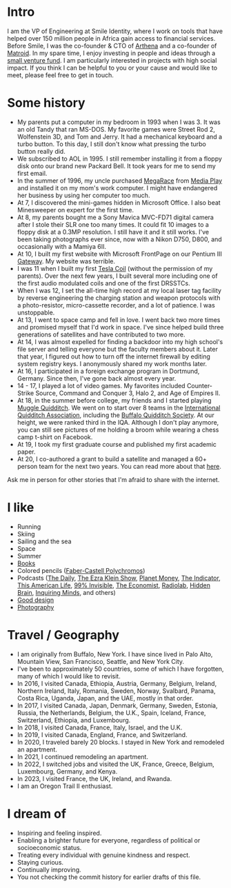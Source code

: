 # Intro

I am the VP of Engineering at Smile Identity, where I work on tools that have helped over 150 million people in Africa gain access to financial services. Before Smile, I was the co-founder & CTO of [Arthena](https://arthena.com) and a co-founder of [Matroid](https://matroid.com). In my spare time, I enjoy investing in people and ideas through a [small venture fund](https://skepticalinvestments.biz). I am particularly interested in projects with high social impact. If you think I can be helpful to you or your cause and would like to meet, please feel free to get in touch.

# Some history

- My parents put a computer in my bedroom in 1993 when I was 3. It was an old Tandy that ran MS-DOS. My favorite games were Street Rod 2, Wolfenstein 3D, and Tom and Jerry. It had a mechanical keyboard and a turbo button. To this day, I still don't know what pressing the turbo button really did.
- We subscribed to AOL in 1995. I still remember installing it from a floppy disk onto our brand new Packard Bell. It took years for me to send my first email.
- In the summer of 1996, my uncle purchased [MegaRace](https://en.wikipedia.org/wiki/MegaRace) from [Media Play](https://en.wikipedia.org/wiki/Media_Play) and installed it on my mom's work computer. I might have endangered her business by using her computer too much.
- At 7, I discovered the mini-games hidden in Microsoft Office. I also beat Minesweeper on expert for the first time.
- At 8, my parents bought me a Sony Mavica MVC-FD71 digital camera after I stole their SLR one too many times. It could fit 10 images to a floppy disk at a 0.3MP resolution. I still have it and it still works. I've been taking photographs ever since, now with a Nikon D750, D800, and occasionally with a Mamiya 6II.
- At 10, I built my first website with Microsoft FrontPage on our Pentium III [Gateway](https://en.wikipedia.org/wiki/Gateway,_Inc.). My website was terrible.
- I was 11 when I built my first [Tesla Coil](https://en.wikipedia.org/wiki/Tesla_coil) (without the permission of my parents). Over the next few years, I built several more including one of the first audio modulated coils and one of the first DRSSTCs.
- When I was 12, I set the all-time high record at my local laser tag facility by reverse engineering the charging station and weapon protocols with a photo-resistor, micro-cassette recorder, and a lot of patience. I was unstoppable.
- At 13, I went to space camp and fell in love. I went back two more times and promised myself that I'd work in space. I've since helped build three generations of satellites and have contributed to two more.
- At 14, I was almost expelled for finding a backdoor into my high school's file server and telling everyone but the faculty members about it. Later that year, I figured out how to turn off the internet firewall by editing system registry keys. I anonymously shared my work months later.
- At 16, I participated in a foreign exchange program in Dortmund, Germany. Since then, I've gone back almost every year.
- 14 - 17, I played a lot of video games. My favorites included Counter-Strike Source, Command and Conquer 3, Halo 2, and Age of Empires II.
- At 18, in the summer before college, my friends and I started playing [Muggle Quidditch](<https://en.wikipedia.org/wiki/Quidditch_(sport)>). We went on to start over 8 teams in the [International Quidditch Association](https://en.wikipedia.org/wiki/International_Quidditch_Association), including the [Buffalo Quidditch Society](https://www.facebook.com/buffaloquidditch/). At our height, we were ranked third in the IQA. Although I don't play anymore, you can still see pictures of me holding a broom while wearing a chess camp t-shirt on Facebook.
- At 19, I took my first graduate course and published my first academic paper.
- At 20, I co-authored a grant to build a satellite and managed a 60+ person team for the next two years. You can read more about that [here](https://ubnl.space/glados/).

Ask me in person for other stories that I'm afraid to share with the internet.

# I like

- Running
- Skiing
- Sailing and the sea
- Space
- Summer
- [Books](https://www.goodreads.com/mdangelo)
- Colored pencils ([Faber-Castell Polychromos](https://www.faber-castell.com/products/art-and-graphic/polychromos))
- Podcasts ([The Daily](https://www.nytimes.com/column/the-daily), [The Ezra Klein Show](https://www.nytimes.com/column/ezra-klein-podcast), [Planet Money](https://www.npr.org/sections/money/), [The Indicator](https://www.npr.org/podcasts/510325/the-indicator-from-planet-money), [This American Life](https://www.thisamericanlife.org/), [99% Invisible](https://99percentinvisible.org/episodes/), [The Economist](http://radio.economist.com/), [Radiolab](https://www.wnycstudios.org/shows/radiolab), [Hidden Brain](https://www.npr.org/series/423302056/hidden-brain), [Inquiring Minds](https://inquiring.show), and others)
- [Good design](/)
- [Photography](https://instagram.com/dangelosaurus)

# Travel / Geography

- I am originally from Buffalo, New York. I have since lived in Palo Alto, Mountain View, San Francisco, Seattle, and New York City.
- I've been to approximately 50 countries, some of which I have forgotten, many of which I would like to revisit.
- In 2016, I visited Canada, Ethiopia, Austria, Germany, Belgium, Ireland, Northern Ireland, Italy, Romania, Sweden, Norway, Svalbard, Panama, Costa Rica, Uganda, Japan, and the UAE, mostly in that order.
- In 2017, I visited Canada, Japan, Denmark, Germany, Sweden, Estonia, Russia, the Netherlands, Belgium, the U.K., Spain, Iceland, France, Switzerland, Ethiopia, and Luxembourg.
- In 2018, I visited Canada, France, Italy, Israel, and the U.K.
- In 2019, I visited Canada, England, France, and Switzerland.
- In 2020, I traveled barely 20 blocks. I stayed in New York and remodeled an apartment.
- In 2021, I continued remodeling an apartment.
- In 2022, I switched jobs and visited the UK, France, Greece, Belgium, Luxembourg, Germany, and Kenya.
- In 2023, I visited France, the UK, Ireland, and Rwanda.
- I am an Oregon Trail II enthusiast.

# I dream of

- Inspiring and feeling inspired.
- Enabling a brighter future for everyone, regardless of political or socioeconomic status.
- Treating every individual with genuine kindness and respect.
- Staying curious.
- Continually improving.
- You not checking the commit history for earlier drafts of this file.
